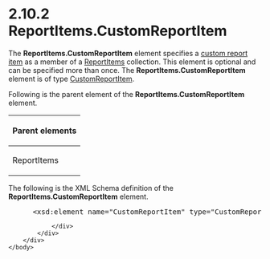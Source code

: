 <html dir="LTR" xmlns:mshelp="http://msdn.microsoft.com/mshelp" xmlns:ddue="http://ddue.schemas.microsoft.com/authoring/2003/5" xmlns:xlink="http://www.w3.org/1999/xlink" xmlns:tool="http://www.microsoft.com/tooltip">
    <head>
        <meta http-equiv="Content-Type" content="text/html; CHARSET=utf-8"></meta>
        <meta name="save" content="history"></meta>
        <title>2.10.2 ReportItems.CustomReportItem</title>
        <xml>
            <mshelp:toctitle title="2.10.2 ReportItems.CustomReportItem"></mshelp:toctitle>
            <mshelp:rltitle title="[MS-RDL]: ReportItems.CustomReportItem"></mshelp:rltitle>
            <mshelp:keyword index="A" term="2a19e534-e17e-4720-b65d-5268627a2153"></mshelp:keyword>
            <mshelp:attr name="DCSext.ContentType" value="open specification"></mshelp:attr>
            <mshelp:attr name="AssetID" value="2a19e534-e17e-4720-b65d-5268627a2153"></mshelp:attr>
            <mshelp:attr name="TopicType" value="kbRef"></mshelp:attr>
            <mshelp:attr name="DCSext.Title" value="[MS-RDL]: ReportItems.CustomReportItem" />
        </xml>
    </head>
    <body>
        <div id="header">
            <h1 class="heading">2.10.2 ReportItems.CustomReportItem</h1>
        </div>
        <div id="mainSection">
            <div id="mainBody">
                <div id="allHistory" class="saveHistory"></div>
                <div id="sectionSection0" class="section" name="collapseableSection">
                    

<p>The <b>ReportItems.CustomReportItem</b> element specifies a <a href="b2482b3f-74ab-4ca8-a9e5-c07955011743.htm#gt_981678c0-6a8a-4bbe-932d-2cf44073e518">custom report item</a> as a
member of a <a href="c5fef915-e842-43b4-91f9-56af4eb15be0.htm">ReportItems</a>
collection. This element is optional and can be specified more than once. The <b>ReportItems.CustomReportItem</b>
element is of type <a href="6bb7b35c-e517-4444-a96b-9f2ccdd1a642.htm">CustomReportItem</a>.</p>

<p>Following is the parent element of the <b>ReportItems.CustomReportItem</b>
element.</p>

<table>
 <thead>
  <tr>
   <th>
   <p>Parent elements</p>
   </th>
  </tr>
 </thead>
 <tr>
  <td>
  <p>ReportItems</p>
  </td>
 </tr>
</table>

<p>The following is the XML Schema definition of the <b>ReportItems.CustomReportItem</b>
element.</p>

<dl>
<dd>
<div><pre> &lt;xsd:element name=&quot;CustomReportItem&quot; type=&quot;CustomReportItemType&quot; /&gt;
</pre></div>
</dd></dl>


                </div>
            </div>
        </div>
    </body>
</html>